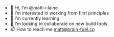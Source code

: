 - 👋 Hi, I’m @matt-i-laine
- 👀 I’m interested in working from first principles
- 🌱 I’m currently learning 
- 💞️ I’m looking to collaborate on new build tools
- 📫 How to reach me matt@brain-fuel.co

<!---
matt-i-laine/matt-i-laine is a ✨ special ✨ repository because its `README.md` (this file) appears on your GitHub profile.
You can click the Preview link to take a look at your changes.
--->
